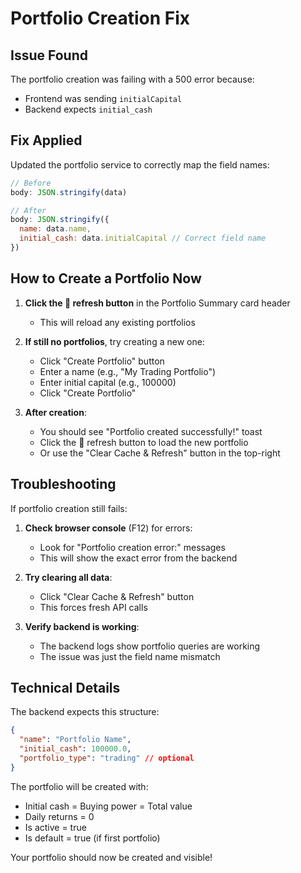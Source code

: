 # Portfolio Creation Fix

## Issue Found
The portfolio creation was failing with a 500 error because:
- Frontend was sending `initialCapital` 
- Backend expects `initial_cash`

## Fix Applied
Updated the portfolio service to correctly map the field names:
```javascript
// Before
body: JSON.stringify(data)

// After  
body: JSON.stringify({
  name: data.name,
  initial_cash: data.initialCapital // Correct field name
})
```

## How to Create a Portfolio Now

1. **Click the 🔄 refresh button** in the Portfolio Summary card header
   - This will reload any existing portfolios

2. **If still no portfolios**, try creating a new one:
   - Click "Create Portfolio" button
   - Enter a name (e.g., "My Trading Portfolio")
   - Enter initial capital (e.g., 100000)
   - Click "Create Portfolio"

3. **After creation**:
   - You should see "Portfolio created successfully!" toast
   - Click the 🔄 refresh button to load the new portfolio
   - Or use the "Clear Cache & Refresh" button in the top-right

## Troubleshooting

If portfolio creation still fails:

1. **Check browser console** (F12) for errors:
   - Look for "Portfolio creation error:" messages
   - This will show the exact error from the backend

2. **Try clearing all data**:
   - Click "Clear Cache & Refresh" button
   - This forces fresh API calls

3. **Verify backend is working**:
   - The backend logs show portfolio queries are working
   - The issue was just the field name mismatch

## Technical Details

The backend expects this structure:
```json
{
  "name": "Portfolio Name",
  "initial_cash": 100000.0,
  "portfolio_type": "trading" // optional
}
```

The portfolio will be created with:
- Initial cash = Buying power = Total value
- Daily returns = 0
- Is active = true
- Is default = true (if first portfolio)

Your portfolio should now be created and visible!
